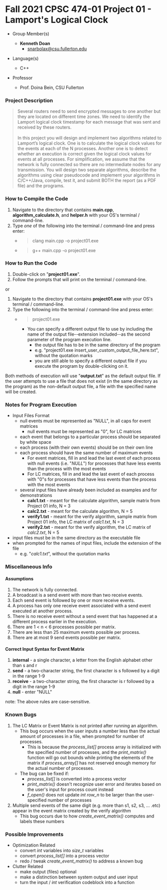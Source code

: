 # Fall 2021 CPSC 474-01 Project 01 - Lamport's Logical Clock

* Group Member(s)
	* __Kenneth Doan__
		* [snarbolax@csu.fullerton.edu](snarbolax@csu.fullerton.edu)

* Language(s)
	* C++

* Professor
	* Prof. Doina Bein, CSU Fullerton

### Project Description
> Several routers need to send encrypted messages to one another but they are located on different time zones. We need to identify the Lamport logical clock timestamp for each message that was sent and received by these routers.
</br></br>
In this project you will design and implement two algorithms related to Lamport’s logical clock. One is to calculate the logical clock values for the events at each of the N processes. Another one is to detect whether an execution is correct given the logical clock values for events at all processes.  For simplification, we assume that the network is fully connected so there are no intermediate nodes for any transmission. You will design two separate algorithms, describe the algorithms using clear pseudocode and implement your algorithms in C/C++/Java, compile, test it, and submit BOTH the report (as a PDF file) and the programs.

### How to Compile the Code
1. Navigate to the directory that contains __main.cpp__, __algorithm_calculate.h__, and __helper.h__ with your OS's terminal / command-line.
2. Type *one* of the following into the terminal / command-line and press enter:
	* > clang main.cpp -o project01.exe

	* > g++ main.cpp -o project01.exe

### How to Run the Code
1. Double-click on "__project01.exe__".
2. Follow the prompts that will print on the terminal / command-line.

or

1. Navigate to the directory that contains __project01.exe__ with your OS's terminal / command-line.
2. Type the following into the terminal / command-line and press enter:
	* > project01.exe
		* You can specify a different output file to use by including the name of the output file--extension included--as the second parameter of the program execution line.
			* the output file has to be in the same directory of the program
			* e.g. "project01.exe insert_user_custom_output_file_here.txt", without the quotation marks
			* you are still able to specify a different output file if you execute the program by double-clicking on it.

Both methods of execution will use "__output.txt__" as the default output file. If the user attempts to use a file that does not exist (in the same directory as the program) as the non-default output file, a file with the specified name will be created.

### Notes for Program Execution
* Input Files Format
	* null events must be represented as "NULL", in all caps for event matrices
		* null events must be represented as "0", for LC matrices
	* each event that belongs to a particular process should be separated by white space
	* each process (with their own events) should be on their own line
	* each process should have the same number of maximum events
		* For event matrices, fill in and lead the last event of each process with null events (i.e. "*NULL*") for processes that have less events than the process with the most events
		* For LC matrices, fill in and lead the last event of each process with "0"s for processes that have less events than the process with the most events
	* several input files have already been included as examples and for demonstrations
		* __calc1.txt__ - meant for the calculate algorithm, sample matrix from Project 01 info, N = 3
		* __calc2.txt__ - meant for the calculate algorithm, N = 5
		* __verify1.txt__ - meant for the verify algorithm, sample matrix from Project 01 info, the LC matrix of *calc1.txt*, N = 3
		* __verify2.txt__ - meant for the verify algorithm, the LC matrix of *calc2.txt*, N = 5
* input files must be in the same directory as the executable file
* when prompted for the names of input files, include the extension of the file
	* e.g. "*calc1.txt*", without the quotation marks

### Miscellaneous Info
#### Assumptions
1.  The network is fully connected.
2.  A broadcast is a send event with more than two receive events.
3.  Each send event is followed by one or more receive events.
4.  A process has only one receive event associated with a send event executed at another process.
5.  There is no receive event without a send event that has happened at a different process earlier in the execution.
6.  There are 1 < n < 6 processes possible per matrix.
7.  There are less than 25 maximum events possible per process.
8.  There are at most 9 send events possible per matrix.
#### Correct Input Syntax for Event Matrix
1. **internal** - a single character, a letter from the English alphabet other than s and r
2. **send** - a two-character string, the first character is s followed by a digit in the range 1-9
3. **receive** - a two-character string, the first character is r followed by a digit in the range 1-9
4. **null** - enter "NULL"

note: The above rules are case-sensitive.

### Known Bugs
1. The LC Matrix or Event Matrix is not printed after running an algorithm.
	* This bug occurs when the user inputs a number less than the actual amount of processes in a file, when prompted for number of processes.
		* This is because the *process_list[]* process array is initialized with the specified number of processes, and the *print_matrix()* function will go out bounds while printing the elements of the matrix if *process_array[]* has not reserved enough memory for the actual number of processes.
	* The bug can be fixed if:
		* *process_list[]* is converted into a process vector
		* *print_matrix()* doesn't recognize user error and iterates based on the user's input for process count instead
		* *f_open()* does not update *int row_n* to be larger than the user-specified number of processes
2. Multiple send events of the same digit (e.g. more than s1, s2, s3, ... .etc) appear in the event matrix created by the verify algorithm
	* This bug occurs due to how *create_event_matrix()* computes and labels these numbers

### Possible Improvements
* Optimization Related
	* convert *int* variables into *size_t* variables
	* convert *process_list[]* into a process vector
	* redo / tweak *create_event_matrix()* to address a known bug
* Clutter Related
	* make output (files) optional
	* make a distinction between system output and user input
	* turn the input / *int* verification codeblock into a function